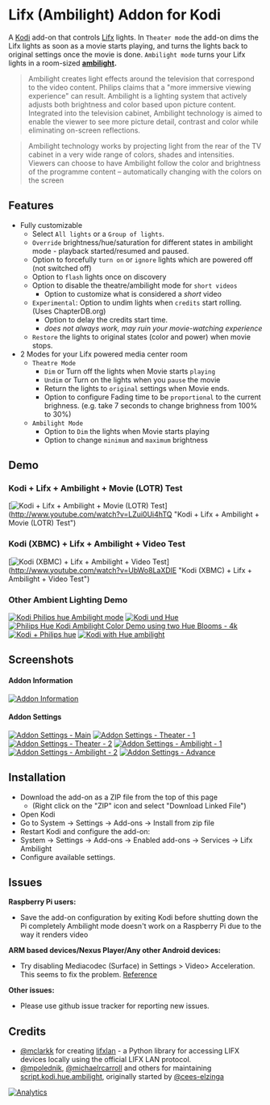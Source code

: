 # Lifx (Ambilight) Addon for Kodi

A [Kodi](https://kodi.tv/) add-on that controls [Lifx](http://www.lifx.com/) lights. In `Theater mode` the add-on dims the Lifx lights as soon as a movie starts playing, and turns the lights back to original settings once the movie is done. `Ambilight mode` turns your Lifx lights in a room-sized **[ambilight](https://en.wikipedia.org/wiki/Ambilight).**

>Ambilight creates light effects around the television that correspond to the video content. Philips claims that a "more immersive viewing experience" can result. Ambilight is a lighting system that actively adjusts both brightness and color based upon picture content. Integrated into the television cabinet, Ambilight technology is aimed to enable the viewer to see more picture detail, contrast and color while eliminating on-screen reflections.

>Ambilight technology works by projecting light from the rear of the TV cabinet in a very wide range of colors, shades and intensities. Viewers can choose to have Ambilight follow the color and brightness of the programme content – automatically changing with the colors on the screen

## Features

- Fully customizable
  - Select `All lights` or a `Group of lights`.
  - `Override` brightness/hue/saturation for different states in ambilight mode - playback started/resumed and paused.
  - Option to forcefully `turn on` or `ignore` lights which are powered off (not switched off)
  - Option to `flash` lights once on discovery
  - Option to disable the theatre/ambilight mode for `short videos`
    - Option to customize what is considered a *short* video
  - `Experimental`: Option to undim lights when `credits` start rolling. (Uses ChapterDB.org)
    - Option to delay the credits start time.
    - *does not always work, may ruin your movie-watching experience*
  - `Restore` the lights to original states (color and power) when movie stops.
- 2 Modes for your Lifx powered media center room
  - `Theatre Mode`
    - `Dim` or Turn off the lights when Movie starts `playing`
    - `Undim` or Turn on the lights when you `pause` the movie
    - Return the lights to `original` settings when Movie ends.
    - Option to configure Fading time to be `proportional` to the current brighness. (e.g. take 7 seconds to change brighness from 100% to 30%)
  - `Ambilight Mode`
    - Option to `Dim` the lights when Movie starts playing
    - Option to change `minimum` and `maximum` brightness

## Demo
### Kodi + Lifx + Ambilight + Movie (LOTR) Test 
[![Kodi + Lifx + Ambilight + Movie (LOTR) Test](http://img.youtube.com/vi/LZui0Ui4hTQ/0.jpg)]
(http://www.youtube.com/watch?v=LZui0Ui4hTQ "Kodi + Lifx + Ambilight + Movie (LOTR) Test")

### Kodi (XBMC) + Lifx + Ambilight + Video Test
[![Kodi (XBMC) + Lifx + Ambilight + Video Test](http://img.youtube.com/vi/UbWo8LaXDlE/0.jpg)]
(http://www.youtube.com/watch?v=UbWo8LaXDlE "Kodi (XBMC) + Lifx + Ambilight + Video Test")

### Other Ambient Lighting Demo
[![Kodi Philips hue Ambilight mode](http://img.youtube.com/vi/iQ6W_JA42KQ/default.jpg)](http://www.youtube.com/watch?v=iQ6W_JA42KQ "Kodi Philips hue Ambilight mode")
[![Kodi und Hue](http://img.youtube.com/vi/sOO6BBXTcYM/default.jpg)](http://www.youtube.com/watch?v=sOO6BBXTcYM "Kodi und Hue")
[![Philips Hue Kodi Ambilight Color Demo using two Hue Blooms - 4k](http://img.youtube.com/vi/5aU4EZEX0is/default.jpg)](http://www.youtube.com/watch?v=5aU4EZEX0is "Philips Hue Kodi Ambilight Color Demo using two Hue Blooms - 4k")
[![Kodi + Philips hue](http://img.youtube.com/vi/i3bzet-EbWc/default.jpg)](http://www.youtube.com/watch?v=i3bzet-EbWc "Kodi + Philips hue")
[![Kodi with Hue ambilight](http://img.youtube.com/vi/_t4RpS4Dwag/default.jpg)](http://www.youtube.com/watch?v=_t4RpS4Dwag "Kodi + Philips hue")

## Screenshots
#### Addon Information
[![Addon Information](http://i.imgur.com/9eVRc8Nm.jpg)](http://i.imgur.com/9eVRc8N.jpg)

#### Addon Settings
[![Addon Settings - Main](http://i.imgur.com/3kpdmqVt.jpg)](http://i.imgur.com/3kpdmqV.jpg)
[![Addon Settings - Theater - 1](http://i.imgur.com/BmbPCR3t.jpg)](http://i.imgur.com/BmbPCR3.jpg)
[![Addon Settings - Theater - 2](http://i.imgur.com/K1Yr0nXt.jpg)](http://i.imgur.com/K1Yr0nX.jpg)
[![Addon Settings - Ambilight - 1](http://i.imgur.com/cL2EGTYt.jpg)](http://i.imgur.com/cL2EGTY.jpg)
[![Addon Settings - Ambilight - 2](http://i.imgur.com/S5yRWxlt.jpg)](http://i.imgur.com/S5yRWxl.jpg)
[![Addon Settings - Advance](http://i.imgur.com/wcawBM0t.jpg)](http://i.imgur.com/wcawBM0.jpg)


## Installation

- Download the add-on as a ZIP file from the top of this page
  - (Right click on the "ZIP" icon and select "Download Linked File")
- Open Kodi
- Go to System -> Settings -> Add-ons -> Install from zip file
- Restart Kodi and configure the add-on:
- System -> Settings -> Add-ons -> Enabled add-ons -> Services -> Lifx Ambilight
- Configure available settings.

## Issues

**Raspberry Pi users:**
  - Save the add-on configuration by exiting Kodi before shutting down the Pi completely
Ambilight mode doesn't work on a Raspberry Pi due to the way it renders video

**ARM based devices/Nexus Player/Any other Android devices:**
  - Try disabling Mediacodec (Surface) in Settings > Video> Acceleration. This seems to fix the problem. [Reference](https://github.com/michaelrcarroll/script.kodi.hue.ambilight/issues/30)

**Other issues:**
  - Please use github issue tracker for reporting new issues.

## Credits

- [@mclarkk](https://github.com/mclarkk) for creating [lifxlan](https://github.com/mclarkk/lifxlan/) - a Python library for accessing LIFX devices locally using the official LIFX LAN protocol.
- [@mpolednik](https://github.com/mpolednik), [@michaelrcarroll](https://github.com/michaelrcarroll) and others for maintaining [script.kodi.hue.ambilight](https://github.com/mpolednik/script.kodi.hue.ambilight), originally started by [@cees-elzinga](https://github.com/mclarkk/cees-elzinga)
  
[![Analytics](https://ga-beacon.appspot.com/UA-59542024-4/script.kodi.lifx.ambilight/)](https://github.com/igrigorik/ga-beacon)
